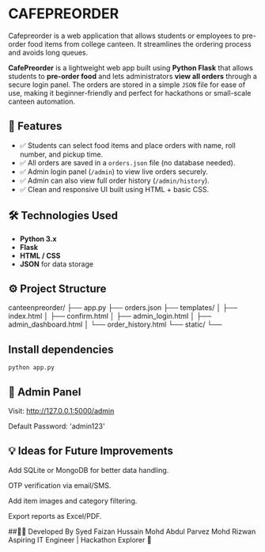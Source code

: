 # CAFEPREORDER
Cafepreorder is a web application that allows students or employees to pre-order food items from college canteen. It streamlines the ordering process and avoids long queues.

**CafePreorder** is a lightweight web app built using **Python Flask** that allows students to **pre-order food** and lets administrators **view all orders** through a secure login panel. The orders are stored in a simple `JSON` file for ease of use, making it beginner-friendly and perfect for hackathons or small-scale canteen automation.



## 🚀 Features

- ✅ Students can select food items and place orders with name, roll number, and pickup time.
- ✅ All orders are saved in a `orders.json` file (no database needed).
- ✅ Admin login panel (`/admin`) to view live orders securely.
- ✅ Admin can also view full order history (`/admin/history`).
- ✅ Clean and responsive UI built using HTML + basic CSS.


## 🛠️ Technologies Used

- **Python 3.x**
- **Flask**
- **HTML / CSS**
- **JSON** for data storage


## ⚙️ Project Structure
canteenpreorder/
├── app.py
├── orders.json
├── templates/
│ ├── index.html
│ ├── confirm.html
│ ├── admin_login.html
│ ├── admin_dashboard.html
│ └── order_history.html
└── static/
└── 
## Install dependencies 
    python app.py


## 🔐 Admin Panel
Visit: http://127.0.0.1:5000/admin

Default Password: 'admin123'


## 💡 Ideas for Future Improvements
Add SQLite or MongoDB for better data handling.

OTP verification via email/SMS.

Add item images and category filtering.

Export reports as Excel/PDF.


##👨‍💻 Developed By
 Syed Faizan Hussain
 Mohd Abdul Parvez
 Mohd Rizwan
Aspiring IT Engineer | Hackathon Explorer 🚀

